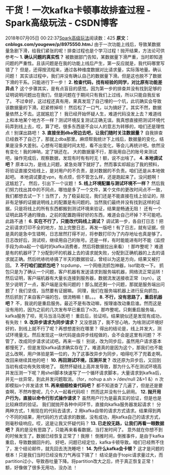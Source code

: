 # 干货！一次kafka卡顿事故排查过程 - Spark高级玩法 - CSDN博客
2018年07月05日 00:22:37[Spark高级玩法](https://me.csdn.net/rlnLo2pNEfx9c)阅读数：425
**原文：cnblogs.com/yougewe/p/8975550.htm**J
由于一次功能上线后，导致某数据量急剧下滑，给我们紧张的呢！排查过程也是个学习过程！抛开结果，方法论可供参考～
**1. 确认问题的真实性？**
被数据部门告知，某数据量下滑严重，当时即知道问题的严重性。且该问题是在我的功能上线后产生，第一反应就是，我代码哪里写错了？ 但是，还得按流程来，通过各种维度数据对比请求量，实际落地量。确认问题！
其实该过程中，我们并没有确认自己的数据量下滑。但是这也脱不了数据下滑的干系。只能进行下一步！
**2. 检查代码，找有经验的同学，对比原有功能差异点？**
这个步骤其实，是有点盲目的感觉。因为第一步的排查并没有找到足够的证明说明问题出在我们，但是问题在于期间只有我们上过线，所以只能自我反省了。
不过幸好，这过程还真有用，果真发现了自己埋的一个坑，此坑确实会导致该数据量的下滑。赶紧修掉呗！
然后松了一口气，以为搞好了。其实不然，数据量依然上不去。这就尴尬了！
我已经开始怀疑人生，难道代码没发上去？难道线上和本地某个地方不一样？测试环境反复测试正确无误。我真想直接把测试环境代码弄到线上去，哎，算了吧，很多东西是不会以人的意志为转移的，咱们还是理性点！别谋出路吧！
**3. 直接坐到dba旁边去吧，让我们随时关注数据量？**
自我排查已经救不了自己了，那就上dba那里。麻烦帮我统计下上线后，数据量的变化，结果是没多大差别。心想有可能是时间太短，看不出变化，等会儿再统计吧。依然没有变化！我的神呐，定了锅还在。
大的数据量不行，那我用自己的账号来测试吧，操作完成后，观察数据，发现有时有有时无！额，说不出啥了。
**4. 本地调试吧？**
原本以为，是线上问题，紧急处理下就好了。然而事实却超出了我的预料，将验证直接交给线上，是对用户的不负责，是对数据的不负责。咱们还是从本地做起吧。
本地调试要走vpn，有点烦，但不管怎么样，还是跑起来了。没问题啊！这尴尬了。
然后，引出下一个议题！
**5. 线上环境配置与测试环境不一样？**
然后我们努力找出其中的不同点，哪怕是多了一个文件，某个文件的更改时间点不一致，我们都想去试一下！当然了，为了稳妥起见，我们还是不能直接在线上验证的，除非有足够的证据说明线上的配置是有问题的。当然我们最终并没有找到这样的证据，只是将线上的所有东西都搬到测试环境来验证，结果是畅通无阻！
还有一个证明此路不通的理由，之前的配置跑得好好的东西，难道会自己坏掉？不可能吧。此路不通！
**6. 实在不行了，只能改代码线上调试？**
调试第一步，各自打日志！把之前请求打印不全的地方，加上完整日志，再发一版吧！有了日志，就有证据，但是真的是急中生错啊，日志居然打得不对，将参数打印为了内存地址也真是够了。
日志改好后，测试呗，继续用自己的账号。还是一样，有时能能进有时不能（监控手段为dba起一个临时的kafka消费者，然后将数据拉出来看）！那咋整呢？
难道是有的机器坏了？分配到坏的机器上去的请求就失败，分配到正确机器的上去的请求就正确。然后吭哧吭哧搞了半天的数据验证，曾经以为这是方向，结果又被打回。
**7. 不行咱们就抓包吧？**
tcpdump，一个网络流抓包神器，lsof助攻一下。
抓包只是为了确认一个问题，客户机器有发送请求到服务端机器，网络流正常运转！然后证明，客户端机器有大量长连接到服务器，数据流发送接收正常（syn）。这至少说明了一点，客户端是没有问题的！那么就还剩一个问题，那就是服务端出问题了！我们坚信，当然要有证据嘛。
同理，我们在服务端机器上进行反向抓包，然后抓到了来自客户端的包，很流畅嘛！额。。。
**8. 不行，没有思路了，重启机器吧？**
不，我说的是重启服务。最近不是有改动嘛，按理谁改动重启谁。然而这是没有用的，因为之前的几次发布早已重启了n次。那咋整呢。只剩重启服务端，kafka服务了呗，死马当活马医吧！
重启后，验证呗。结果貌似还是发现有成功，有失败！
**9. 改异步请求为同步请求？**
又没思路了，我不甘心呐，为啥测试环境好好的，到线上就不行了呢？再想想差别在哪里？
得出的结论是，线上并发大，测试环境量无。然后发现这一块代码是由异步线程做的，会不会是这里有问题？
不管了，改成同步请求试试吧。再来一版！
别说，改为同步后，虽然用户请求基本都慢死了，但是发现kafka请求确实存在了。难道真的是因为这个，那我们也不能这么改啊，用户体验是第一位的，为了这事改异步为同步，咱得吃不了兜着走啊。改回来继续其他的吧！
**10. 再回测试环境，压测并发？**
改还原为异步后，又回到当初有成功有失败境地了。
既然怀疑线上高并发导致，那为什么不在测试环境高并发压测一下呢？用shell脚本快速写了一个循环请求脚本，大量请求到kafka后，并无一丝异常，到此并发问题取消。（for，nohup a.sh > /dev/null 2&>1 &）n 次即模拟n个并发请求
**11. 再来细细检查代码吧？**
都不知道查了几遍了，但是还是要查啊，不然咋整呢，几个人一起看代码呗！
然而这并没有什么卵用。
**12. 抛开用户行为，直接以命令行形式操作请求？**
虽然用户行为是最真实的验证，但是也是比较麻烦的验证。
我们就抛开各种中间环节，直接向kafka服务器发起请求！
分两种方式，1 用现在的代码去请求，2 用kafka自带的请求方式请求。结果得到两个不同的结果，用代码的方式请求的数据，没有成功，用kafka自己的请求方式，则毫秒级响应。哎，这是让我又怀疑代码？
**13. 已走投无路，让我们再看一眼数据吧？**
真的是没有思路了，只能再来看看数据，当打发时间了。
意外就在你想不到的时候发生了。数据已经恢复正常了！我擦！
倒推时间，倒推事件，是由于kafka重启，导致数据回升的。
好吧，问题已经定位，kafka卡顿导致。咱们已经熬不住了，发个结论邮件，就先回去洗洗睡吧！
**14. 为什么kafka会卡顿？**
这才是问题的根本！只是我们当时已经没有力气再往下搞了！
结论是由于topic请求量过大，而partition过小，导致吞吐量下降。将partition改大之后，终于真正恢复正常！
额，好像做了很多无用功，没办法 ！
